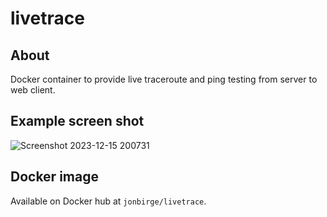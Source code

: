 # livetrace

## About
Docker container to provide live traceroute and ping testing from server to web client.

## Example screen shot
![Screenshot 2023-12-15 200731](https://github.com/jonbirge/livetrace/assets/660566/0975a8c9-e811-41b8-b7e0-80b7cf244f6d)

## Docker image
Available on Docker hub at `jonbirge/livetrace`.

